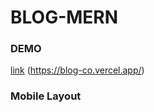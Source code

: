 # BLOG-MERN


### DEMO
[link]: (https://blog-co.vercel.app/)
[link] (https://blog-co.vercel.app/)

<!-- mobile layout and images -->
### Mobile Layout
<!-- images -->
<!-- upload images in folder frontend/src/images/Register-layout.png -->
[](/images/Register-layout.png)